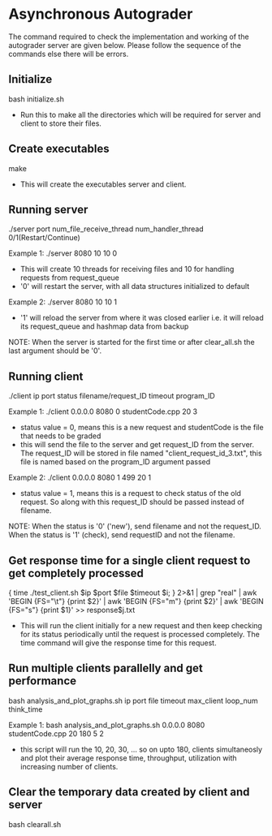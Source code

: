 
# Asynchronous Autograder 
The command required to check the implementation and working of the autograder server are given below. Please follow the sequence of the commands else there will be errors.

## Initialize 
bash initialize.sh

- Run this to make all the directories which will be required for server and client to store their files.  

## Create executables
make 

- This will create the executables server and client.

## Running server
./server port num_file_receive_thread num_handler_thread 0/1(Restart/Continue)

Example 1:    ./server 8080 10 10 0
- This will create 10 threads for receiving files and 10 for handling requests from request_queue
- '0' will restart the server, with all data structures initialized to default

Example 2:    ./server 8080 10 10 1
- '1' will reload the server from where it was closed earlier i.e. it will reload its request_queue and hashmap data from backup

NOTE: When the server is started for the first time or after clear_all.sh the last argument should be '0'.

## Running client
./client ip port status filename/request_ID timeout program_ID

Example 1: ./client 0.0.0.0 8080 0 studentCode.cpp 20 3
- status value = 0, means this is a new request and studentCode is the file that needs to be graded
- this will send the file to the server and get request_ID from the server. The request_ID will be stored in file named "client_request_id_3.txt", this file is named based on the program_ID argument passed

Example 2: ./client 0.0.0.0 8080 1 499 20 1
- status value = 1, means this is a request to check status of the old request. So along with this request_ID should be passed instead of filename.

NOTE: When the status is '0' ('new'), send filename and not the request_ID. When the status is '1' (check), send requestID and not the filename.

## Get response time for a single client request to get completely processed
{ time ./test_client.sh $ip $port $file $timeout $i; } 2>&1 | grep "real" | awk 'BEGIN {FS="\t"} {print $2}' | awk 'BEGIN {FS="m"} {print $2}' | awk 'BEGIN {FS="s"} {print $1}' >> response$j.txt 

- This will run the client initially for a new request and then keep checking for its status periodically until the request is processed completely. The time command will give the response time for this request.

## Run multiple clients parallelly and get performance
bash analysis_and_plot_graphs.sh ip port file timeout max_client loop_num think_time

Example 1: bash analysis_and_plot_graphs.sh 0.0.0.0 8080 studentCode.cpp 20 180 5 2

- this script will run the 10, 20, 30, ... so on upto 180, clients simultaneosly and plot their average response time, throughput, utilization with increasing number of clients.

## Clear the temporary data created by client and server
bash clearall.sh


